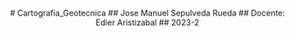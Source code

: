 <p align="center">
# Cartografia_Geotecnica 
## Jose Manuel Sepulveda Rueda
## Docente: Edier Aristizabal 
##     2023-2
</p>
